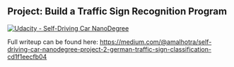 ## Project: Build a Traffic Sign Recognition Program
[![Udacity - Self-Driving Car NanoDegree](https://s3.amazonaws.com/udacity-sdc/github/shield-carnd.svg)](http://www.udacity.com/drive)

Full writeup can be found here: https://medium.com/@amalhotra/self-driving-car-nanodegree-project-2-german-traffic-sign-classification-cd1f1eecfb04


